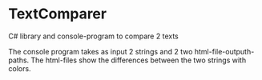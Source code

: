 # TextComparer
C# library and console-program to compare 2 texts

The console program takes as input 2 strings and 2 two html-file-outputh-paths. 
The html-files show the differences between the two strings with colors.

